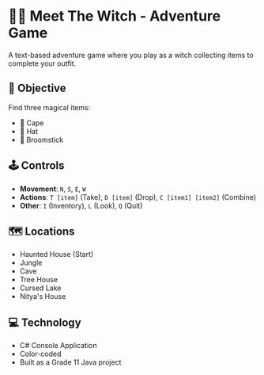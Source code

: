 # 🧙‍♀️ Meet The Witch - Adventure Game

A text-based adventure game where you play as a witch collecting items to complete your outfit.

## 🎯 Objective
Find three magical items:
- 🔴 Cape
- 🎩 Hat  
- 🧹 Broomstick

## 🕹️ Controls
- **Movement**: `N`, `S`, `E`, `W`
- **Actions**: `T [item]` (Take), `D [item]` (Drop), `C [item1] [item2]` (Combine)
- **Other**: `I` (Inventory), `L` (Look), `Q` (Quit)

## 🗺️ Locations
- Haunted House (Start)
- Jungle
- Cave  
- Tree House
- Cursed Lake
- Nitya's House

## 💻 Technology
- C# Console Application
- Color-coded
- Built as a Grade 11 Java project
